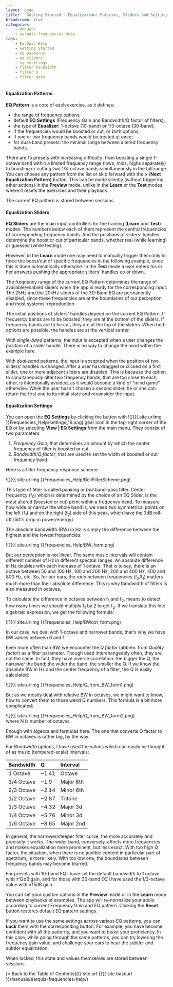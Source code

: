 ```yaml
---
layout: page
title:  "Getting Started - Equalization: Patterns, Sliders and Settings"
breadcrumb: true
categories:
    - manuals
    - earquiz-frequencies-help
tags:
    - EarQuiz Help
    - Getting Started
    - eq patterns
    - eq sliders
    - eq setttings
    - filter bandwidth
    - filter Q
    - filter gain
---
```


#### Equalization Patterns
**EQ Pattern** is a core of each exercise, as it defines:
- the range of frequency options;
- default **EQ Settings** (Frequency Gain and Bandwidth/Q factor of filters);
- the type of **Equalizer**: 1-octave (10-band) or 1/3-octave (30-band);
- if the frequencies would be boosted or cut, or both options;
- if one or two frequency bands would be treated at once;
- for dual-band presets: the minimal range between altered frequency bands.

There are 15 presets with increasing difficulty: from boosting a single 1-octave band within a limited frequency range (lows, mids, highs separately)
to boosting or cutting two 1/3-octave bands simultaneously in the full range. 
You can choose any pattern from the list or skip forward with the <span style="color:blue; font-weight:bold">></span> 
(**Next Equalization Pattern**) button. This can be made silently (without triggering other actions) in the **Preview** mode, 
unlike in the **Learn** or the **Test** modes, where it resets the exercises and their playback.

The current EQ pattern is stored between sessions.
<br />

#### Equalization Sliders
**EQ Sliders** are the main input controllers for the training (**Learn** and **Test**) modes. The numbers below each of them
represent the central frequencies of corresponding frequency bands. And the positions of sliders' handles determine the boost or cut
of particular bands, whether real (while learning) or guessed (while testing).

However, in the **Learn**
mode one may need to manually trigger them only to force the boost/cut of specific frequencies in the following example,
since this is done automatically otherwise. In the **Test** mode a user enters his or her answers pushing the 
appropriate sliders' handles up or down.

The frequency range of the current EQ Pattern determines the range of available/enabled sliders when the app is ready for
the corresponding input. The 25Hz and the 20kHz sliders of the 30-Band EQ are permanently disabled, since these frequencies are 
at the boundaries of our perception and most systems' reproduction.

The initial positions of sliders' handles depend on the current EQ Pattern. If frequency bands are to be boosted, they are
at the bottom of the sliders. If frequency bands are to be cut, they are at the top of the sliders. When both options
are possible, the handles are at the vertical center.

With *single-band* patterns, the input is accepted when a user changes the position of a slider handle. There is no way to
change the mind within the example here.

With *dual-band* patterns, the input is accepted when the position of two sliders' handles
is changed. After a user has dragged or clicked on a first slider, one or more adjacent sliders are disabled.
This is because the option to simultaneously alter two frequency bands, that are too close to each other, is intentionally
avoided, as it would become a kind of "mind game" otherwise. While the user hasn't chosen a second slider, he or she can
return the first one to its initial state and reconsider the input.
<br />

#### Equalization Settings
You can open the **EQ Settings** by clicking the button with ![]({{ site.urlimg }}Frequencies_Help/settings_16.png) 
gear icon in the top-right corner of the EQ or by selecting **View \| EQ Settings** from the main menu.
They consist of two parameters: 
1. *Frequency Gain*, that determines an amount by which the center frequency of filter is boosted or cut.
2. *Bandwidth*/*Q factor*, that are used to set the width of boosted or cut frequency band.

Here is a filter frequency response scheme:

![]({{ site.urlimg }}Frequencies_Help/BellFilterScheme.png)

This type of filter is called *peaking* or *bell* band-pass filter.
Center frequency (f<sub>0</sub>) which is determined by the choice of an EQ Slider, is the most altered (boosted or cut) 
point within a frequency band.
To measure how wide or narrow the whole band is, we need two symmetrical points on the left (f<sub>1</sub>) and 
on the right (f<sub>2</sub>) side of this peak, which have the 3dB roll-off (50% drop in power/energy).

The absolute bandwidth (BW) in Hz is simply the difference between the highest and the lowest frequencies:

![]({{ site.urlimg }}Frequencies_Help/BW_form.png)
<br />

But our perception is not linear. The same music intervals will contain different number of Hz in different spectral ranges.
An absolute difference in Hz doubles with each increase of 1 octave.
That is to say, there is an octave between 50 and 100 Hz, 100 and 200 Hz, 200 and 400 Hz, 400 and 800 Hz, etc.
So, for our ears, the *ratio* between frequencies (f<sub>2</sub>/f<sub>1</sub>) matters much more than their absolute difference. 
This is why bandwidth of filters is also measured in octaves.

To calculate the difference in octaves between f<sub>1</sub> and f<sub>2</sub>, means to detect how many times we should multiply
f<sub>1</sub> by 2 to get f<sub>2</sub>. If we translate this into algebraic expression, we get the following formula:

![]({{ site.urlimg }}Frequencies_Help/BWoct_form.png)
<br />

In our case, we deal with 1-octave and narrower bands, that's why we have BW values between 0 and 1.

Even more often than BW, we encounter the *Q factor* (abbrev. from *Quality factor*) as a filter parameter. Though used interchangeably often, 
they are not the same. In fact, they have inverse correlation: the bigger the Q, the narrower the band; the wider the band, 
the smaller the Q. If we know the absolute BW in Hz and the center frequency of a filter, the Q is easily calculated:

![]({{ site.urlimg }}Frequencies_Help/Q_from_BW_form1.png)
<br />

But as we mostly deal with relative BW in octaves, we might want to know, how to convert them to those weird Q numbers.
This formula is a bit more complicated:

![]({{ site.urlimg }}Frequencies_Help/Q_from_BW_form2.png)<br />
where N is number of octaves.

Enough with algebra and formulas here. The one that converts Q factor to BW in octaves is rather big, by the way.

For *Bandwidth* options, I have used the values which can easily be thought of as music (tempered-scale) intervals:

| Bandwidth | Q      | Interval |
|:----------|:-------|:---------|
 |1 Octave | ~1.41  | Octave   |
| 3/4 Octave| ~1.9   | Major 6th |
| 2/3 Octave| ~2.14  | Minor 6th |
| 1/2 Octave | ~2.87  | Tritone  |
| 1/3 Octave | ~4.32  | Major 3d |
| 1/4 Octave | ~5.76  | Minor 3d |
| 1/6 Octave | ~8.65  | Major 2nd |

In general, the narrower/steeper filter curve, the more accurately and precisely it works.
The wider band, conversely, affects more frequencies and makes equalization more prominent, but less exact.
With too high Q factor, the situation,
when there is no audible content in particular part of spectrum, is more likely. With too low one, the boundaries
between frequency bands may become blurred.

For presets with 10-band EQ I have set the default bandwidth to 1 octave with ±12dB gain, and for those with 30-band EQ I have used
the 1/3-octave value with ±15dB gain.

You can set your custom options in the **Preview** mode or in the **Learn** mode between playbacks of examples. The app
will re-normalize your audio according to current Frequency Gain and EQ pattern. Clicking the **Reset** button restores 
default EQ pattern settings.

If you want to use the same settings across various EQ patterns, you can **Lock** them with the corresponding button.
For example, you have become confident with all the patterns, and you want to boost your proficiency. In this case,
while going through the same patterns, 
you can try lowering the frequency gain value, and challenge your ears to hear the subtler and subtler equalization.

When locked, this state and values themselves are stored between sessions.

[< Back to the Table of Contents]({{ site.url }}{{ site.baseurl }}/manuals/earquiz-frequencies-help/)
